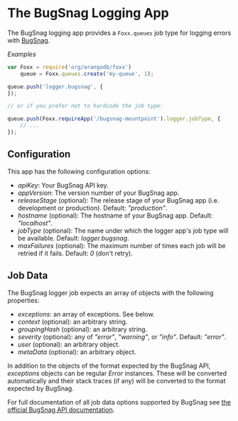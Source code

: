 # The BugSnag Logging App

The BugSnag logging app provides a `Foxx.queues` job type for logging errors with [BugSnag](https://bugsnag.com/).

*Examples*

```js
var Foxx = require('org/arangodb/foxx')
    queue = Foxx.queues.create('my-queue', 1);

queue.push('logger.bugsnag', {
});

// or if you prefer not to hardcode the job type:

queue.push(Foxx.requireApp('/bugsnag-mountpoint').logger.jobType, {
    // ...
});
```

## Configuration

This app has the following configuration options:

* *apiKey*: Your BugSnag API key.
* *appVersion*: The version number of your BugSnag app.
* *releaseStage* (optional): The release stage of your BugSnag app (i.e. development or production). Default: *"production"*.
* *hostname* (optional): The hostname of your BugSnag app. Default: *"localhost"*.
* *jobType* (optional): The name under which the logger app's job type will be available. Default: *logger.bugsnag*.
* *maxFailures* (optional): The maximum number of times each job will be retried if it fails. Default: *0* (don't retry).

## Job Data

The BugSnag logger job expects an array of objects with the following properties:

* *exceptions*: an array of exceptions. See below.
* *context* (optional): an arbitrary string.
* *groupingHash* (optional): an arbitrary string.
* *severity* (optional): any of *"error"*, *"warning"*, or *"info"*. Default: *"error"*.
* *user* (optional): an arbitrary object.
* *metaData* (optional): an arbitrary object.

In addition to the objects of the format expected by the BugSnag API, *exceptions* objects can be regular *Error* instances. These will be converted automatically and their stack traces (if any) will be converted to the format expected by BugSnag.

For full documentation of all job data options supported by BugSnag see [the official BugSnag API documentation](https://bugsnag.com/docs/notifier-api).
